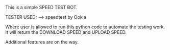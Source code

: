 This is a simple SPEED TEST BOT.

TESTER USED:
    --> speedtest by Ookla

Where user is allowed to run this python code to automate the testing work.
It will return the DOWNLOAD SPEED and UPLOAD SPEED.

Additional features are on the way.

